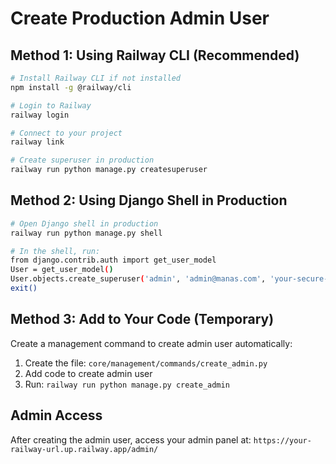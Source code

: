# Create Production Admin User

## Method 1: Using Railway CLI (Recommended)
```bash
# Install Railway CLI if not installed
npm install -g @railway/cli

# Login to Railway
railway login

# Connect to your project
railway link

# Create superuser in production
railway run python manage.py createsuperuser
```

## Method 2: Using Django Shell in Production
```bash
# Open Django shell in production
railway run python manage.py shell

# In the shell, run:
from django.contrib.auth import get_user_model
User = get_user_model()
User.objects.create_superuser('admin', 'admin@manas.com', 'your-secure-password')
exit()
```

## Method 3: Add to Your Code (Temporary)
Create a management command to create admin user automatically:

1. Create the file: `core/management/commands/create_admin.py`
2. Add code to create admin user
3. Run: `railway run python manage.py create_admin`

## Admin Access
After creating the admin user, access your admin panel at:
`https://your-railway-url.up.railway.app/admin/`